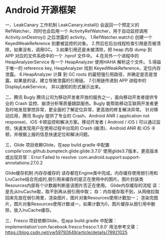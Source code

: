 # Android 开源框架
一、LeakCanary 工作机制
       LeakCanary.install() 会返回一个预定义的 RefWatcher，同时也会启用一个 ActivityRefWatcher，用于自动监控调用Activity.onDestroy() 之后泄露的 activity。
        1.RefWatcher.watch() 创建一个 KeyedWeakReference 到要被监控的对象。
        2.然后在后台线程检查引用是否被清除，如果没有，调用GC。
        3.如果引用还是未被清除，把 heap 内存 dump 到 APP 对应的文件系统中的一个 .hprof 文件中。
        4.在另外一个进程中的 HeapAnalyzerService 有一个 HeapAnalyzer 使用HAHA 解析这个文件。
        5.得益于唯一的 reference key, HeapAnalyzer 找到 KeyedWeakReference，定位内存泄露。
        6.HeapAnalyzer 计算 到 GC roots 的最短强引用路径，并确定是否是泄露。如果是的话，建立导致泄露的引用链。
        7.引用链传递到 APP 进程中的 DisplayLeakService， 并以通知的形式展示出来。

二、腾讯 Bugly
  腾讯公司为移动开发者开放的服务之一，面向移动开发者提供专业的 Crash 监控、崩溃分析等质量跟踪服务。Bugly 能帮助移动互联网开发者更及时地发现掌控异常，更全面的了解定位异常，更高效的修复解决异常。
  针对移动应用，腾讯 Bugly 提供了专业的 Crash、Android ANR ( application not response)、iOS 卡顿监控和解决方案。移动开发者 ( Android / iOS ) 可以通过监控，快速发现用户在使用过程中出现的 Crash (崩溃)、Android ANR 和 iOS 卡顿，并根据上报的信息快速定位和解决问题。

三、Glide
  项目依赖Glide，在app build.gradle 中配置 compile'com.github.bumptech.glide:glide:3.7.0'
  使用glide3.7版本，更高版本或出现异常：Error:Failed to resolve: com.android.support:support-annotations:27.0.2

  Glide缓存机制
    内存存缓存的 读存都在Engine类中完成。内存缓存使用弱引用和LruCache结合完成的,弱引用来缓存的是正在使用中的图片。图片封装类Resources内部有个计数器判断是该图片否正在使用。
  Glide内存缓存的流程
    读：是先从lruCache取，取不到再从弱引用中取；
    存：内存缓存取不到，从网络拉取回来先放在弱引用里，渲染图片，图片对象Resources使用计数加一；
    渲染完图片，图片对象Resources使用计数减一，如果计数为0，图片缓存从弱引用中删除，放入lruCache缓存。

三、Fresco
  项目依赖Glide，在app build.gradle 中配置：implementation'com.facebook.fresco:fresco:1.9.0'
  用法参考文章：  https://blog.csdn.net/yw59792649/article/details/78921025





